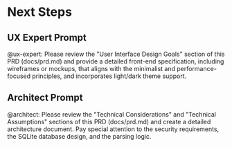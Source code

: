 # Next Steps

## UX Expert Prompt
@ux-expert: Please review the "User Interface Design Goals" section of this PRD (docs/prd.md) and provide a detailed front-end specification, including wireframes or mockups, that aligns with the minimalist and performance-focused principles, and incorporates light/dark theme support.

## Architect Prompt
@architect: Please review the "Technical Considerations" and "Technical Assumptions" sections of this PRD (docs/prd.md) and create a detailed architecture document. Pay special attention to the security requirements, the SQLite database design, and the parsing logic.
